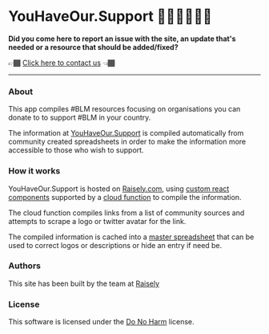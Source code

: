 # YouHaveOur.Support ✊🏿✊🏾✊🏽

**Did you come here to report an issue with the site, an update that's needed or a resource that should be added/fixed?**

👉🏾 [Click here to contact us](https://github.com/raisely/blm/issues/new) 👈🏾

---

### About

This app compiles #BLM resources focusing on organisations you can donate to to support #BLM in your country.

The information at [YouHaveOur.Support](https://YouHaveOur.Support) is compiled automatically from 
community created spreadsheets in order to make the information more accessible to those who wish to support.

### How it works

YouHaveOur.Support is hosted on [Raisely.com](https://raisely.com), using [custom react components](components)
supported by a [cloud function](functions) to compile the information.

The cloud function compiles links from a list of community sources and attempts to scrape a logo or twitter avatar
for the link.

The compiled information is cached into a [master spreadsheet](https://docs.google.com/spreadsheets/d/1BrzORduZ4Zf4y0HlHbkOnZqT826fHCjI_c4k4y0AaMo/edit#gid=854958934) that can be used to correct logos or descriptions
or hide an entry if need be.

### Authors

This site has been built by the team at [Raisely](https://github.com/raisely)

### License

This software is licensed under the [Do No Harm](http://github.com/raisely/NoHarm) license.

